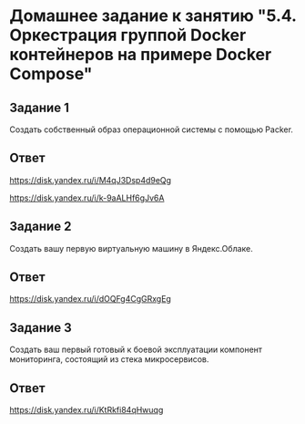 # Домашнее задание к занятию "5.4. Оркестрация группой Docker контейнеров на примере Docker Compose"
## Задание 1
Создать собственный образ операционной системы с помощью Packer.
## Ответ
https://disk.yandex.ru/i/M4qJ3Dsp4d9eQg

https://disk.yandex.ru/i/k-9aALHf6gJv6A

## Задание 2
Создать вашу первую виртуальную машину в Яндекс.Облаке.

## Ответ
https://disk.yandex.ru/i/dOQFg4CgGRxgEg

## Задание 3
Создать ваш первый готовый к боевой эксплуатации компонент мониторинга, состоящий из стека микросервисов.

## Ответ
https://disk.yandex.ru/i/KtRkfi84qHwuqg
